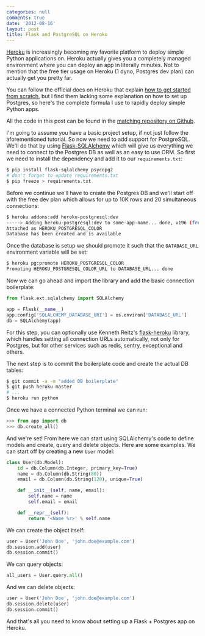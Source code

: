 ```yaml
---
categories: null
comments: true
date: '2012-08-16'
layout: post
title: Flask and PostgreSQL on Heroku
---
```


[Heroku](http://heroku.com) is increasingly becoming my favorite platform to deploy simple Python applications on. Heroku actually gives you a completely managed environment where you can deploy an app in literally minutes. Not to mention that the free tier usage on Heroku (1 dyno, Postgres dev plan) can actually get you pretty far.

You can follow the official docs on Heroku that explain [how to get started from scratch](https://devcenter.heroku.com/articles/python/), but I find them lacking some explanation on how to set up Postgres, so here's the complete formula I use to rapidly deploy simple Python apps.

All the code in this post can be found in the [matching repository on Github](https://github.com/yuvadm/heroku-python-skeleton).

I'm going to assume you have a basic project setup, if not just follow the aforementioned tutorial. So now we need to add support for PostgreSQL. We'll do that by using [Flask-SQLAlchemy](http://packages.python.org/Flask-SQLAlchemy/) which will give us everything we need to connect to the Postgres DB as well as an easy to use ORM. So first we need to install the dependency and add it to our `requirements.txt`:

``` bash
$ pip install flask-sqlalchemy psycopg2
# don't forget to update requirements.txt
$ pip freeze > requirements.txt
```

Before we continue we'll have to create the Postgres DB and we'll start off with the free dev plan which allows for up to 10K rows and 20 simultaneous connections:

``` bash
$ heroku addons:add heroku-postgresql:dev
-----> Adding heroku-postgresql:dev to some-app-name... done, v196 (free)
Attached as HEROKU_POSTGRESQL_COLOR
Database has been created and is available
```

Once the database is setup we should promote it such that the `DATABASE_URL` environment variable will be set:

``` bash
$ heroku pg:promote HEROKU_POSTGRESQL_COLOR
Promoting HEROKU_POSTGRESQL_COLOR_URL to DATABASE_URL... done
```

Now we can go ahead and import the library and add the basic connection boilerplate:

``` python
from flask.ext.sqlalchemy import SQLAlchemy

app = Flask(__name__)
app.config['SQLALCHEMY_DATABASE_URI'] = os.environ['DATABASE_URL']
db = SQLAlchemy(app)
```

For this step, you can optionally use Kenneth Reitz's [flask-heroku](https://github.com/kennethreitz/flask-heroku) library, which handles setting all connection URLs automatically, not only for Postgres, but for other services such as redis, sentry, exceptional and others.

The next step is to commit the boilerplate code and create the actual DB tables:

``` bash
$ git commit -a -m "added DB boilerplate"
$ git push heroku master
# ...
$ heroku run python
```

Once we have a connected Python terminal we can run:

``` python
>>> from app import db
>>> db.create_all()
```

And we're set! From here we can start using SQLAlchemy's code to define models and create, query and delete objects. Here are some examples. We can start off by creating a new `User` model:

``` python
class User(db.Model):
    id = db.Column(db.Integer, primary_key=True)
    name = db.Column(db.String(80))
    email = db.Column(db.String(120), unique=True)

    def __init__(self, name, email):
        self.name = name
        self.email = email

    def __repr__(self):
        return '<Name %r>' % self.name
```


We can create the object itself:

``` python
user = User('John Doe', 'john.doe@example.com')
db.session.add(user)
db.session.commit()
```

We can query objects:

``` python
all_users = User.query.all()
```

And we can delete objects:

``` python
user = User('John Doe', 'john.doe@example.com')
db.session.delete(user)
db.session.commit()
```

And that's all you need to know about setting up a Flask + Postgres app on Heroku.